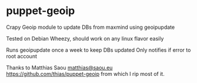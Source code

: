 puppet-geoip
============

Crapy Geoip module to update DBs from maxmind using geoipupdate

Tested on Debian Wheezy, should work on any linux flavor easily

Runs geoipupdate once a week to keep DBs updated
Only notifies if error to root account

Thanks to Matthias Saou <matthias@saou.eu> https://github.com/thias/puppet-geoip from which I rip most of it.


